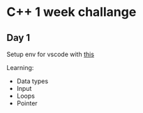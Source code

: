 # C++ 1 week challange

## Day 1
Setup env for vscode with [this](https://code.visualstudio.com/docs/languages/cpp)

Learning:
- Data types
- Input
- Loops
- Pointer